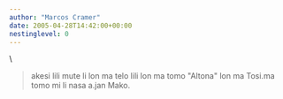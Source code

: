 ```yaml
---
author: "Marcos Cramer"
date: 2005-04-28T14:42:00+00:00
nestinglevel: 0
---
```

\
> akesi lili mute li lon ma telo lili lon ma tomo "Altona" lon ma Tosi.ma tomo mi li nasa a.jan Mako.